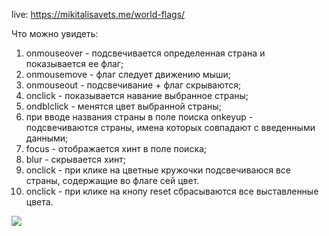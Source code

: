 live: https://mikitalisavets.me/world-flags/

Что можно увидеть:

1. onmouseover - подсвечивается определенная страна и показывается ее флаг;
2. onmousemove - флаг следует движению мыши;
2. onmouseout - подсвечивание + флаг скрываются;
3. onclick - показывается навание выбранное страны;
4. ondblclick - менятся цвет выбранной страны;
5. при вводе названия страны в поле поиска onkeyup - подсвечиваются страны, имена которых совпадают с введенными данными;
6. focus - отображается хинт в поле поиска;
7. blur - скрывается хинт;
8. onclick - при клике на цветные кружочки подсвечиваюся все страны, содержащие во флаге сей цвет.
8. onclick - при клике на кнопу reset сбрасываются все выставленные цвета.

![](http://i.imgur.com/qnw6MSG.png)
